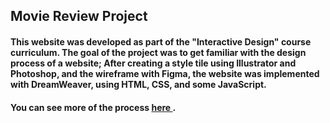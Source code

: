 ## Movie Review Project

#### This website was developed as part of the "Interactive Design" course curriculum. The goal of the project was to get familiar with the design process of a website; After creating a style tile using Illustrator and Photoshop, and the wireframe with Figma, the website was implemented with DreamWeaver, using HTML, CSS, and some JavaScript.
#### You can see more of the process <a href="https://www.behance.net/gallery/86257969/Pagina-Web-Resena-de-Pelicula-%28Movie-Review-Website%29"> here </a>.
